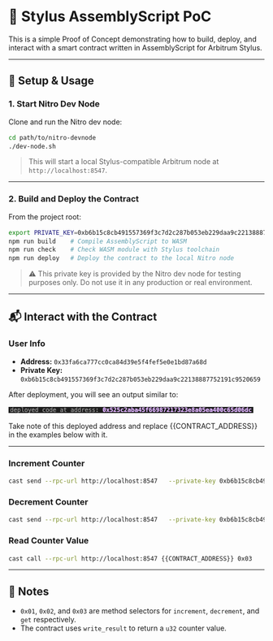 # 🧪 Stylus AssemblyScript PoC

This is a simple Proof of Concept demonstrating how to build, deploy, and interact with a smart contract written in AssemblyScript for Arbitrum Stylus.

---

## 🚀 Setup & Usage

### 1. Start Nitro Dev Node

Clone and run the Nitro dev node:

```bash
cd path/to/nitro-devnode
./dev-node.sh
```

> This will start a local Stylus-compatible Arbitrum node at `http://localhost:8547`.

---

### 2. Build and Deploy the Contract

From the project root:

```bash
export PRIVATE_KEY=0xb6b15c8cb491557369f3c7d2c287b053eb229daa9c22138887752191c9520659
npm run build    # Compile AssemblyScript to WASM
npm run check    # Check WASM module with Stylus toolchain
npm run deploy   # Deploy the contract to the local Nitro node
```
> ⚠️ This private key is provided by the Nitro dev node for testing purposes only. Do not use it in any production or real environment.

---

## 📬 Interact with the Contract

### User Info

- **Address:** `0x33fa6ca777cc0ca84d39e5f4fef5e0e1bd87a68d`
- **Private Key:** `0xb6b15c8cb491557369f3c7d2c287b053eb229daa9c22138887752191c9520659`

After deployment, you will see an output similar to:

![Deployment Address](./assets/image.png)

Take note of this deployed address and replace {{CONTRACT_ADDRESS}} in the examples below with it.

---

### Increment Counter

```bash
cast send --rpc-url http://localhost:8547   --private-key 0xb6b15c8cb491557369f3c7d2c287b053eb229daa9c22138887752191c9520659  {{CONTRACT_ADDRESS}} 0x01
```

### Decrement Counter

```bash
cast send --rpc-url http://localhost:8547   --private-key 0xb6b15c8cb491557369f3c7d2c287b053eb229daa9c22138887752191c9520659 {{CONTRACT_ADDRESS}} 0x02
```

### Read Counter Value

```bash
cast call --rpc-url http://localhost:8547 {{CONTRACT_ADDRESS}} 0x03
```

---

## 🧹 Notes

- `0x01`, `0x02`, and `0x03` are method selectors for `increment`, `decrement`, and `get` respectively.
- The contract uses `write_result` to return a `u32` counter value.